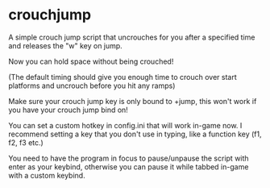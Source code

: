# crouchjump
A simple crouch jump script that uncrouches for you after a specified time and releases the "w" key on jump.

Now you can hold space without being crouched!

(The default timing should give you enough time to crouch over start platforms and uncrouch before you hit any ramps)

Make sure your crouch jump key is only bound to +jump, this won't work if you have your crouch jump bind on!

You can set a custom hotkey in config.ini that will work in-game now. I recommend setting a key that you don't use in typing, like a function key (f1, f2, f3 etc.)

You need to have the program in focus to pause/unpause the script with enter as your keybind, otherwise you can pause it while tabbed in-game with a custom keybind.



